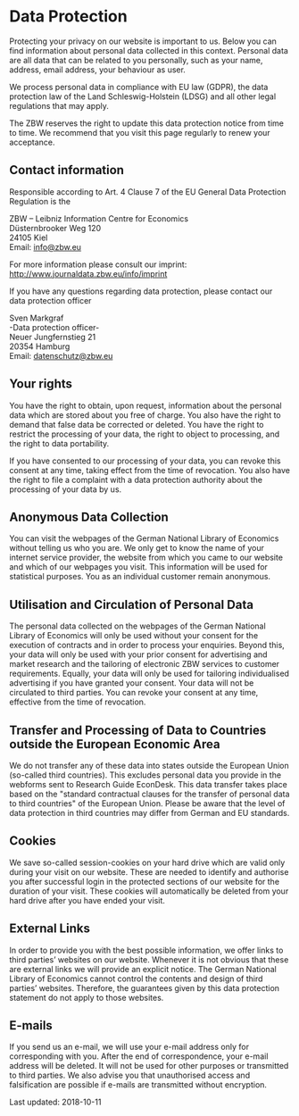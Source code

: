# Data Protection

Protecting your privacy on our website is important to us. Below you can find information about personal data collected in this context. Personal data are all data that can be related to you personally, such as your name, address, email address, your behaviour as user.

We process personal data in compliance with EU law (GDPR), the data protection law of the Land Schleswig-Holstein (LDSG) and all other legal regulations that may apply.

The ZBW reserves the right to update this data protection notice from time to time. We recommend that you visit this page regularly to renew your acceptance.

## Contact information
Responsible according to Art. 4 Clause 7 of the EU General Data Protection Regulation is the

ZBW – Leibniz Information Centre for Economics  
Düsternbrooker Weg 120  
24105 Kiel  
Email: [info@zbw.eu](mailto:info@zbw.eu)  

For more information please consult our imprint:  http://www.journaldata.zbw.eu/info/imprint

If you have any questions regarding data protection, please contact our data protection officer

Sven Markgraf  
-Data protection officer-  
Neuer Jungfernstieg 21  
20354 Hamburg  
Email: [datenschutz@zbw.eu](mailto:datenschutz@zbw.eu])  

## Your rights
You have the right to obtain, upon request, information about the personal data which are stored about you free of charge. You also have the right to demand that false data be corrected or deleted. You have the right to restrict the processing of your data, the right to object to processing, and the right to data portability.

If you have consented to our processing of your data, you can revoke this consent at any time, taking effect from the time of revocation. You also have the right to file a complaint with a data protection authority about the processing of your data by us.

## Anonymous Data Collection
You can visit the webpages of the German National Library of Economics without telling us who you are. We only get to know the name of your internet service provider, the website from which you came to our website and which of our webpages you visit. This information will be used for statistical purposes. You as an individual customer remain anonymous.

<!--
##Collection and Processing of Personal Data

If you call up pages and files on this website and are asked to enter private
data, these data will be transmitted on the internet via SSL, encrypted and
protected against unautorised access.
-->

## Utilisation and Circulation of Personal Data
The personal data collected on the webpages of the German National Library of Economics will only be used without your consent for the execution of contracts and in order to process your enquiries. Beyond this, your data will only be used with your prior consent for advertising and market research and the tailoring of electronic ZBW services to customer requirements. Equally, your data will only be used for tailoring individualised advertising if you have granted your consent. Your data will not be circulated to third parties. You can revoke your consent at any time, effective from the time of revocation.

## Transfer and Processing of Data to Countries outside the European Economic Area
We do not transfer any of these data into states outside the European Union (so-called third countries). This excludes personal data you provide in the webforms sent to Research Guide EconDesk. This data transfer takes place based on the "standard contractual clauses for the transfer of personal data to third countries" of the European Union. Please be aware that the level of data protection in third countries may differ from German and EU standards.

## Cookies
We save so-called session-cookies on your hard drive which are valid only during your visit on our website. These are needed to identify and authorise you after successful login in the protected sections of our website for the duration of your visit. These cookies will automatically be deleted from your hard drive after you have ended your visit.

## External Links
In order to provide you with the best possible information, we offer links to third parties’ websites on our website. Whenever it is not obvious that these are external links we will provide an explicit notice. The German National Library of Economics cannot control the contents and design of third parties’ websites. Therefore, the guarantees given by this data protection statement do not apply to those websites.

<!--
## Use of Facebook Social Plugins
Our internet presence uses social plugins (“plugins”) of the social network
Facebook.com which is operated by Facebook Inc., 1601 S. California Ave, Palo
Alto, CA 94304, USA. These plugins can be recognised by one of the Facebook
logos (white “f” on a blue tile or a “thumbs-up” sign) or are marked as
“Facebook social plugin”. As soon as a page of our internet presence which
contains such a plugin is accessed, your browser will establish a direct
connection with the servers of Facebook. The content of the plugin will be
communicated directly from Facebook to your browser and embedded in the
website. Facebook obtains the information that you have accessed the
corresponding page of our website through the embedding of the plugin. If you
are at that time logged into Facebook, Facebook will be able to allocate your
visit to your Facebook account. If you interact with the plugins, (e.g. use the
“like” button or leave a comment) then this information will be transmitted by
your browser directly to Facebook and stored there. Please look up the Data Use
Policy of Facebook, if you wish to know more about the purpose and scope of
data collection, the further processing and use of these data by Facebook and
your corresponding rights and settings options for the safeguarding of your
privacy.
-->

## E-mails
If you send us an e-mail, we will use your e-mail address only for corresponding with you. After the end of correspondence, your e-mail address will be deleted. It will not be used for other purposes or transmitted to third parties. We also advise you that unauthorised access and falsification are possible if e-mails are transmitted without encryption.


Last updated: 2018-10-11
